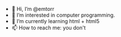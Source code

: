 - 👋 Hi, I’m @emtorr
- 👀 I’m interested in computer programming.
- 🌱 I’m currently learning html + html5
- 📫 How to reach me: you don't

<!---
emtorr/emtorr is a ✨ special ✨ repository because its `README.md` (this file) appears on your GitHub profile.
You can click the Preview link to take a look at your changes.
--->
